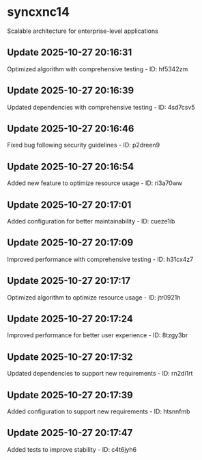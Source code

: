 # syncxnc14
Scalable architecture for enterprise-level applications

## Update 2025-10-27 20:16:31
Optimized algorithm with comprehensive testing - ID: hf5342zm


## Update 2025-10-27 20:16:39
Updated dependencies with comprehensive testing - ID: 4sd7csv5


## Update 2025-10-27 20:16:46
Fixed bug following security guidelines - ID: p2dreen9


## Update 2025-10-27 20:16:54
Added new feature to optimize resource usage - ID: ri3a70ww


## Update 2025-10-27 20:17:01
Added configuration for better maintainability - ID: cueze1ib


## Update 2025-10-27 20:17:09
Improved performance with comprehensive testing - ID: h31cx4z7


## Update 2025-10-27 20:17:17
Optimized algorithm to optimize resource usage - ID: jtr0921h


## Update 2025-10-27 20:17:24
Improved performance for better user experience - ID: 8tzgy3br


## Update 2025-10-27 20:17:32
Updated dependencies to support new requirements - ID: rn2di1rt


## Update 2025-10-27 20:17:39
Added configuration to support new requirements - ID: htsnnfmb


## Update 2025-10-27 20:17:47
Added tests to improve stability - ID: c4t6jyh6


